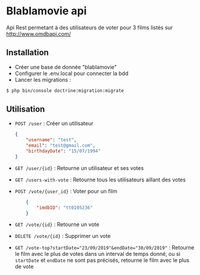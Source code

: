 # Blablamovie api
Api Rest permetant à des utilisateurs de voter pour 3 films listés sur http://www.omdbapi.com/ 

## Installation
- Créer une base de donnée "blablamovie"
- Configurer le .env.local pour connecter la bdd
- Lancer les migrations : 
```bash
$ php bin/console doctrine:migration:migrate
```

## Utilisation
- `POST /user` : Créer un utilisateur
    ```json
    {
        "username": "test",
        "email": "test@gmail.com",
        "birthdayDate": "15/07/1994"
    }
    ```
- `GET /user/{id}` : Retourne un utilisateur et ses votes
    
- `GET /users-with-vote` : Retourne tous les utilisateurs aillant des votes
    
- `POST /vote/{user_id}` : Voter pour un film
    ```json
        {
            "imdbID": "tt0105236"
        }
    ```
    
- `GET /vote/{id}` : Retourne un vote
    
- `DELETE /vote/{id}` : Supprimer un vote
    
- `GET /vote-top?startDate="23/09/2019"&endDate="30/09/2019"` : Retourne le film avec le plus de votes dans un interval de temps donné, ou si `startDate` et `endDate` ne sont pas précisés, retourne le film avec le plus de vote
